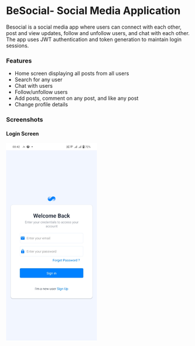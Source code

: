 # BeSocial- Social Media Application
Besocial is a social media app where users can connect with each other, post and view updates, follow and unfollow users, and chat with each other. The app uses JWT authentication and token generation to maintain login sessions.
### Features
* Home screen displaying all posts from all users
* Search for any user
* Chat with users
* Follow/unfollow users
* Add posts, comment on any post, and like any post
* Change profile details
### Screenshots
#### Login Screen
<kbd>
<img src="https://github.com/Ayush7455/Screenshots/blob/main/Screenshot_20230209_004252.jpg" height="540" >
</kbd>
